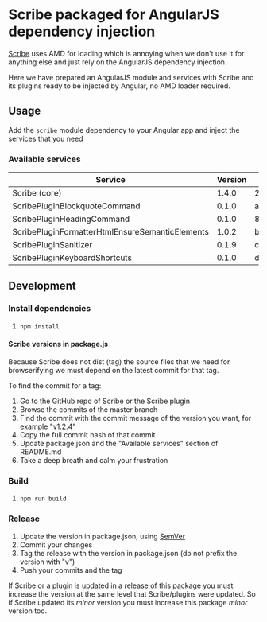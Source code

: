 # Scribe packaged for AngularJS dependency injection

[Scribe](https://github.com/guardian/scribe) uses AMD for loading which is annoying when we don't use it for anything else and just rely on the AngularJS dependency injection.
 
Here we have prepared an AngularJS module and services with Scribe and its plugins ready to be injected by Angular, no AMD loader required.

## Usage

Add the `scribe` module dependency to your Angular app and inject the services that you need

### Available services

| Service | Version | Commit for version |
| ----- | ----- | ----- |
| Scribe (core) | 1.4.0 | 29d631f79cc3de7a171e018dffff797ed88e03e7 |
| ScribePluginBlockquoteCommand | 0.1.0 | ab443572db63f2a561a3628534d3ba4da74bfa6c |
| ScribePluginHeadingCommand | 0.1.0 | 8551e328c2e675253556aecc71044db8f45fafac |
| ScribePluginFormatterHtmlEnsureSemanticElements | 1.0.2 | bb42f5af9ec676369c79791f369d82213bf0a18d |
| ScribePluginSanitizer | 0.1.9 | c72197be45ed973d893378433c1395f9d3388eac |
| ScribePluginKeyboardShortcuts | 0.1.0 | d72b2c985dbf738caa6d3c53502ba99801beb6cb |

## Development

### Install dependencies

1. `npm install`

#### Scribe versions in package.js

Because Scribe does not dist (tag) the source files that we need for browserifying we must depend on the latest commit for that tag.

To find the commit for a tag:

1. Go to the GitHub repo of Scribe or the Scribe plugin
2. Browse the commits of the master branch
3. Find the commit with the commit message of the version you want, for example "v1.2.4"
4. Copy the full commit hash of that commit
5. Update package.json and the "Available services" section of README.md
6. Take a deep breath and calm your frustration

### Build

1. `npm run build`

### Release

1. Update the version in package.json, using [SemVer](http://semver.org/)
2. Commit your changes
3. Tag the release with the version in package.json (do not prefix the version with "v")
4. Push your commits and the tag

If Scribe or a plugin is updated in a release of this package you must increase the version at the same level that Scribe/plugins were updated. So if Scribe updated its *minor* version you must increase this package *minor* version too.

